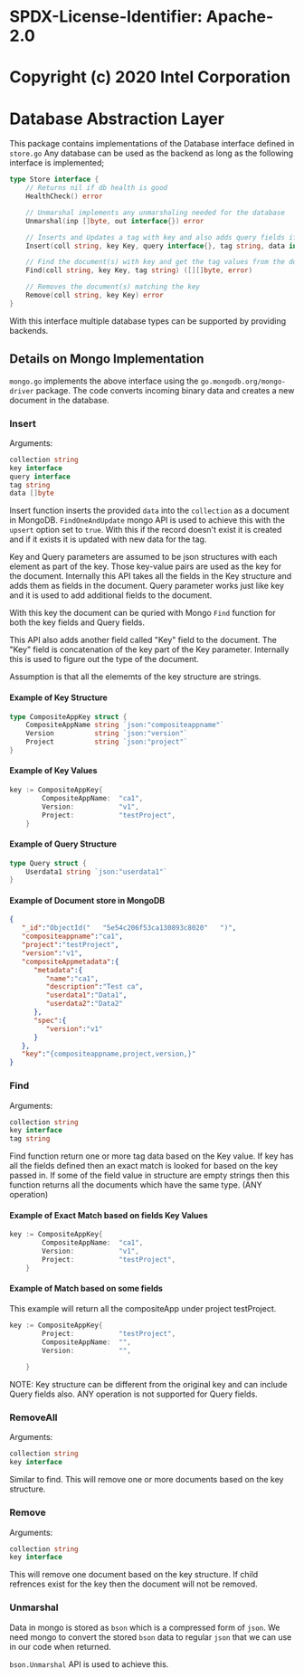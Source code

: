 # SPDX-License-Identifier: Apache-2.0
# Copyright (c) 2020 Intel Corporation

# Database Abstraction Layer

This package contains implementations of the Database interface defined in `store.go`
Any database can be used as the backend as long as the following interface is implemented;

```go
type Store interface {
	// Returns nil if db health is good
	HealthCheck() error

	// Unmarshal implements any unmarshaling needed for the database
	Unmarshal(inp []byte, out interface{}) error

	// Inserts and Updates a tag with key and also adds query fields if provided
	Insert(coll string, key Key, query interface{}, tag string, data interface{}) error

	// Find the document(s) with key and get the tag values from the document(s)
	Find(coll string, key Key, tag string) ([][]byte, error)

	// Removes the document(s) matching the key
	Remove(coll string, key Key) error
}
```

With this interface multiple database types can be supported by providing backends.

## Details on Mongo Implementation

`mongo.go` implements the above interface using the `go.mongodb.org/mongo-driver` package.
The code converts incoming binary data and creates a new document in the database.

### Insert

Arguments:
```go
collection string
key interface
query interface
tag string
data []byte
```

Insert function inserts the provided `data` into the `collection` as a document in MongoDB. `FindOneAndUpdate` mongo API is used to achieve this with the `upsert` option set to `true`. With this if the record doesn't exist it is created and if it exists it is updated with new data for the tag.

Key and Query parameters are assumed to be json structures with each element as part of the key. Those key-value pairs are used as the key for the document.
Internally this API takes all the fields in the Key structure and adds them as fields in the document. Query parameter works just like key and it is used to add additional fields to the document. 

With this key the document can be quried with Mongo `Find` function for both the key fields and Query fields.

This API also adds another field called "Key" field to the document. The "Key" field is concatenation of the key part of the Key parameter. Internally this is used to figure out the type of the document.

Assumption is that all the elememts of the key structure are strings.

#### Example of Key Structure
```go
type CompositeAppKey struct {
	CompositeAppName string `json:"compositeappname"`
	Version          string `json:"version"`
	Project          string `json:"project"`
}
```
#### Example of Key Values
```go
key := CompositeAppKey{
		CompositeAppName:  "ca1",
		Version:           "v1",
		Project:           "testProject",
	}
```

#### Example of Query Structure
```go
type Query struct {
	Userdata1 string `json:"userdata1"`
}
```
#### Example of Document store in MongoDB
```json
{
   "_id":"ObjectId("   "5e54c206f53ca130893c8020"   ")",
   "compositeappname":"ca1",
   "project":"testProject",
   "version":"v1",
   "compositeAppmetadata":{
      "metadata":{
         "name":"ca1",
         "description":"Test ca",
         "userdata1":"Data1",
         "userdata2":"Data2"
      },
      "spec":{
         "version":"v1"
      }
   },
   "key":"{compositeappname,project,version,}"
}
```

### Find

Arguments:
```go
collection string
key interface
tag string
```

Find function return one or more tag data based on the Key value. If key has all the fields defined then an exact match is looked for based on the key passed in. 
If some of the field value in structure are empty strings then this function returns all the documents which have the same type. (ANY operation)

#### Example of Exact Match based on fields Key Values
```go
key := CompositeAppKey{
		CompositeAppName:  "ca1",
		Version:           "v1",
		Project:           "testProject",
	}
```

#### Example of Match based on some fields
This example will return all the compositeApp under project testProject.
```go
key := CompositeAppKey{
		Project:           "testProject",
		CompositeAppName:  "",
		Version:           "",
		
	}
```

NOTE: Key structure can be different from the original key and can include Query fields also. ANY operation is not supported for Query fields.

### RemoveAll

Arguments:
```go
collection string
key interface
```
Similar to find. This will remove one or more documents based on the key structure.

### Remove

Arguments:
```go
collection string
key interface
```
This will remove one document based on the key structure. If child refrences exist for the key then the document will not be removed.

### Unmarshal

Data in mongo is stored as `bson` which is a compressed form of `json`. We need mongo to convert the stored `bson` data to regular `json`
that we can use in our code when returned.

`bson.Unmarshal` API is used to achieve this.



